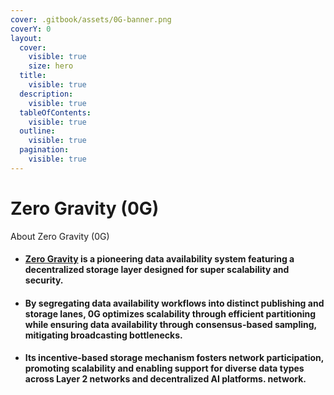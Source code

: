 ```yaml
---
cover: .gitbook/assets/0G-banner.png
coverY: 0
layout:
  cover:
    visible: true
    size: hero
  title:
    visible: true
  description:
    visible: true
  tableOfContents:
    visible: true
  outline:
    visible: true
  pagination:
    visible: true
---
```


# Zero Gravity (0G)

About Zero Gravity (0G)

* #### [**Zero Gravity**](https://0g.ai/) is a pioneering data availability system featuring a decentralized storage layer designed for super scalability and security.
* #### By segregating data availability workflows into distinct publishing and storage lanes, 0G optimizes scalability through efficient partitioning while ensuring data availability through consensus-based sampling, mitigating broadcasting bottlenecks.
* #### Its incentive-based storage mechanism fosters network participation, promoting scalability and enabling support for diverse data types across Layer 2 networks and decentralized AI platforms. network.

